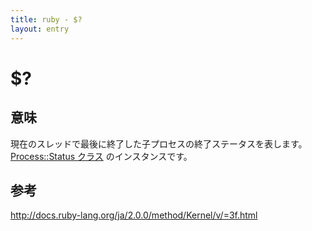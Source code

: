 ```yaml
---
title: ruby - $?
layout: entry
---
```


# $?

## 意味

現在のスレッドで最後に終了した子プロセスの終了ステータスを表します。
[Process::Status クラス](http://docs.ruby-lang.org/ja/2.0.0/class/Process=3a=3aStatus.html) のインスタンスです。


## 参考

http://docs.ruby-lang.org/ja/2.0.0/method/Kernel/v/=3f.html
